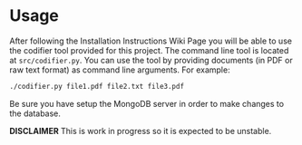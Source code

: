# Usage 



After following the Installation Instructions Wiki Page you will be able to use the codifier tool provided for this project.  The command line tool is located at `src/codifier.py`. You can use the tool by providing documents (in PDF or raw text format) as command line arguments. For example:

```bash
./codifier.py file1.pdf file2.txt file3.pdf
```

Be sure you have setup the MongoDB server in order to make changes to the database. 



**DISCLAIMER** This is work in progress so it is expected to be unstable. 









